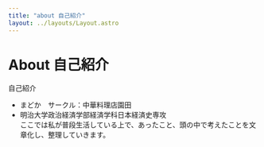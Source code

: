 ```yaml
---
title: "about 自己紹介"
layout: ../layouts/Layout.astro
---
```


# About 自己紹介

自己紹介<br>
- まどか　サークル：中華料理店園田
- 明治大学政治経済学部経済学科日本経済史専攻<br>
ここでは私が普段生活している上で、あったこと、頭の中で考えたことを文章化し、整理していきます。


